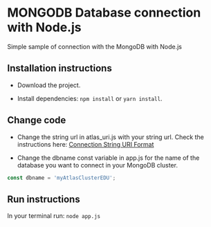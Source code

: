 # MONGODB Database connection with Node.js

Simple sample of connection with the MongoDB with Node.js

## Installation instructions

- Download the project.

- Install dependencies: `npm install` or `yarn install`.

## Change code

- Change the string url in atlas_uri.js with your string url. Check the instructions here:
  [Connection String URI Format](https://www.mongodb.com/docs/manual/reference/connection-string/)

- Change the dbname const variable in app.js for the name of the database you want to connect in your MongoDB cluster.

```javascript
const dbname = 'myAtlasClusterEDU';
```

## Run instructions

In your terminal run:
`node app.js`
